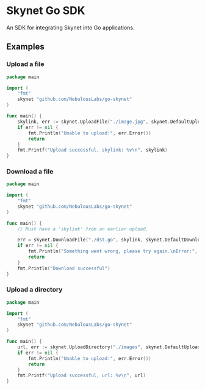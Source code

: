 # Skynet Go SDK

An SDK for integrating Skynet into Go applications.

## Examples

### Upload a file

```go
package main

import (
	"fmt"
	skynet "github.com/NebulousLabs/go-skynet"
)

func main() {
	skylink, err := skynet.UploadFile("./image.jpg", skynet.DefaultUploadOptions)
	if err != nil {
		fmt.Println("Unable to upload:", err.Error())
		return
	}
	fmt.Printf("Upload successful, skylink: %v\n", skylink)
}
```

### Download a file

```go
package main

import (
	"fmt"
	skynet "github.com/NebulousLabs/go-skynet"
)

func main() {
	// Must have a 'skylink' from an earlier upload.

	err = skynet.DownloadFile("./dst.go", skylink, skynet.DefaultDownloadOptions)
	if err != nil {
		fmt.Println("Something went wrong, please try again.\nError:", err.Error())
		return
	}
	fmt.Println("Download successful")
}
```

### Upload a directory

```go
package main

import (
	"fmt"
	skynet "github.com/NebulousLabs/go-skynet"
)

func main() {
	url, err := skynet.UploadDirectory("./images", skynet.DefaultUploadOptions)
	if err != nil {
		fmt.Println("Unable to upload:", err.Error())
		return
	}
	fmt.Printf("Upload successful, url: %v\n", url)
}
```
